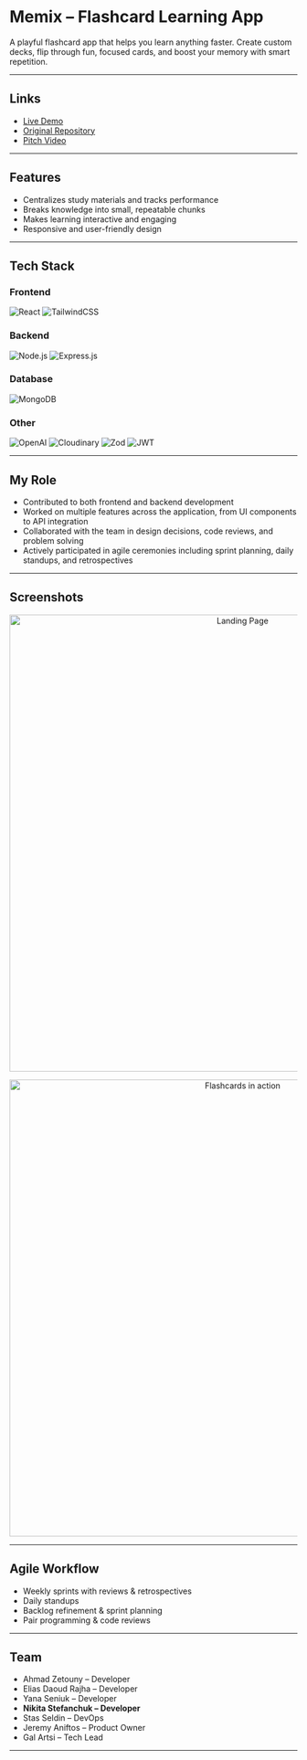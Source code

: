 # Memix – Flashcard Learning App

A playful flashcard app that helps you learn anything faster. Create custom decks, flip through fun, focused cards, and boost your memory with smart repetition.

---

## Links
-  [Live Demo](https://c52b.hyf.dev)
-  [Original Repository](https://github.com/HackYourFutureProjects/c52-final-project-group-B)
-  [Pitch Video](https://youtu.be/QFZ5JKJcIFU)

---

## Features
- Centralizes study materials and tracks performance
- Breaks knowledge into small, repeatable chunks
- Makes learning interactive and engaging
- Responsive and user-friendly design

---

## Tech Stack  

### Frontend  
![React](https://img.shields.io/badge/-React-61DAFB?logo=react&logoColor=000&style=for-the-badge) 
![TailwindCSS](https://img.shields.io/badge/-TailwindCSS-38B2AC?logo=tailwind-css&logoColor=white&style=for-the-badge)  

### Backend  
![Node.js](https://img.shields.io/badge/-Node.js-339933?logo=nodedotjs&logoColor=white&style=for-the-badge) 
![Express.js](https://img.shields.io/badge/-Express.js-000000?logo=express&logoColor=white&style=for-the-badge)  

### Database  
![MongoDB](https://img.shields.io/badge/-MongoDB-47A248?logo=mongodb&logoColor=white&style=for-the-badge)  

### Other  
![OpenAI](https://img.shields.io/badge/-OpenAI-412991?logo=openai&logoColor=white&style=for-the-badge) 
![Cloudinary](https://img.shields.io/badge/-Cloudinary-3448C5?logo=cloudinary&logoColor=white&style=for-the-badge) 
![Zod](https://img.shields.io/badge/-Zod-3068B7?style=for-the-badge) 
![JWT](https://img.shields.io/badge/-JWT-000000?logo=jsonwebtokens&logoColor=white&style=for-the-badge)  

---

## My Role
- Contributed to both frontend and backend development  
- Worked on multiple features across the application, from UI components to API integration  
- Collaborated with the team in design decisions, code reviews, and problem solving  
- Actively participated in agile ceremonies including sprint planning, daily standups, and retrospectives  

---

## Screenshots
<p align="center">
  <img src="./assets/memix-landing.png" alt="Landing Page" width="800"/>
</p>

<p align="center">
  <img src="./assets/memix-flashcards.gif" alt="Flashcards in action" width="800"/>
</p>

---

## Agile Workflow
- Weekly sprints with reviews & retrospectives  
- Daily standups  
- Backlog refinement & sprint planning  
- Pair programming & code reviews  

---

## Team
- Ahmad Zetouny – Developer  
- Elias Daoud Rajha – Developer  
- Yana Seniuk – Developer  
- **Nikita Stefanchuk – Developer**  
- Stas Seldin – DevOps  
- Jeremy Aniftos – Product Owner  
- Gal Artsi – Tech Lead  

---
